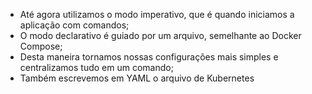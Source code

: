 * Até agora utilizamos o modo imperativo, que é quando iniciamos a aplicação com comandos;
* O modo declarativo é guiado por um arquivo, semelhante ao Docker Compose;
* Desta maneira tornamos nossas configurações mais simples e centralizamos tudo em um comando; 
* Também escrevemos em YAML o arquivo de Kubernetes